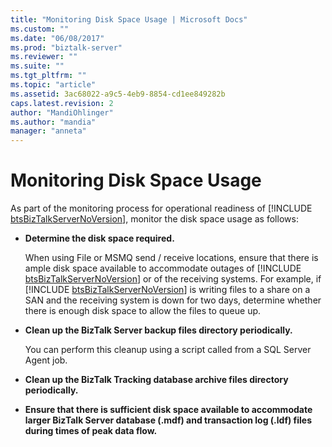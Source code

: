 ```yaml
---
title: "Monitoring Disk Space Usage | Microsoft Docs"
ms.custom: ""
ms.date: "06/08/2017"
ms.prod: "biztalk-server"
ms.reviewer: ""
ms.suite: ""
ms.tgt_pltfrm: ""
ms.topic: "article"
ms.assetid: 3ac68022-a9c5-4eb9-8854-cd1ee849282b
caps.latest.revision: 2
author: "MandiOhlinger"
ms.author: "mandia"
manager: "anneta"
---
```

# Monitoring Disk Space Usage
As part of the monitoring process for operational readiness of [!INCLUDE [btsBizTalkServerNoVersion](../includes/btsbiztalkservernoversion-md.md)], monitor the disk space usage as follows:  

- **Determine the disk space required.**  

   When using File or MSMQ send / receive locations, ensure that there is ample disk space available to accommodate outages of [!INCLUDE [btsBizTalkServerNoVersion](../includes/btsbiztalkservernoversion-md.md)] or of the receiving systems. For example, if [!INCLUDE [btsBizTalkServerNoVersion](../includes/btsbiztalkservernoversion-md.md)] is writing files to a share on a SAN and the receiving system is down for two days, determine whether there is enough disk space to allow the files to queue up.  

- **Clean up the BizTalk Server backup files directory periodically.**  

   You can perform this cleanup using a script called from a SQL Server Agent job.  

- **Clean up the BizTalk Tracking database archive files directory periodically.**  

- **Ensure that there is sufficient disk space available to accommodate larger BizTalk Server database (.mdf) and transaction log (.ldf) files during times of peak data flow.**
